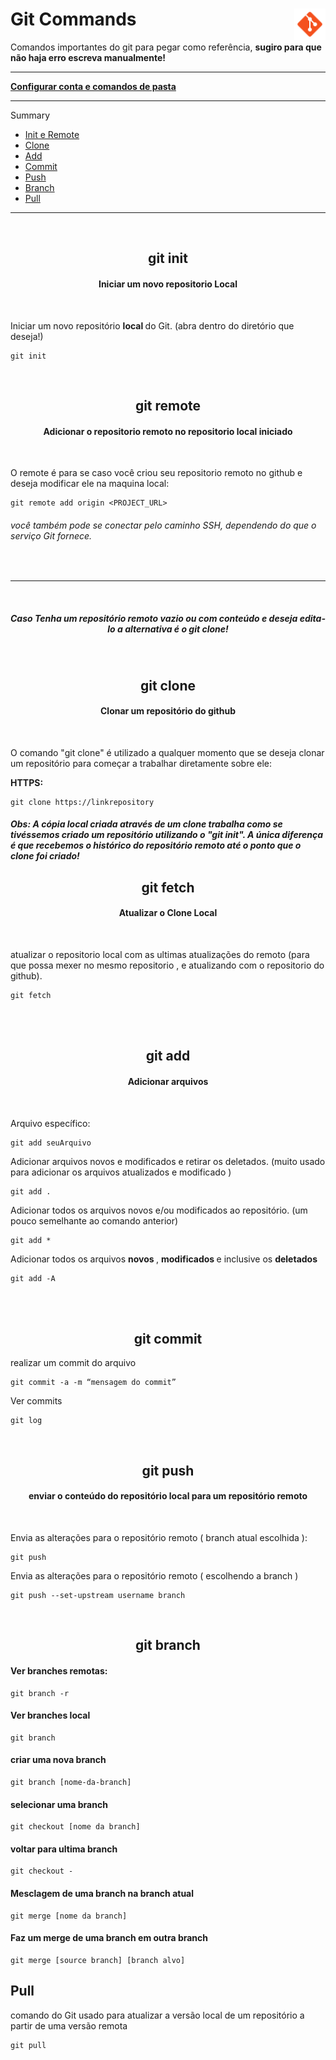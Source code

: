 <div><h1> Git Commands <img align="right" width="50px" src="img/icons8-git-48.png"></h1></div>

<p>Comandos importantes do git para pegar como referência,  <b> sugiro para que não haja erro escreva manualmente!</b> </p>
<hr>

<a href="Config&Diretory.md"><b> Configurar conta e comandos de pasta</b></a>
<hr>

Summary 


- <a href="#init_remote"> Init e Remote </a><br>
- <a href="#clone"> Clone </a><br>
- <a href="#addFiles"> Add </a><br>
- <a href="#commit"> Commit </a><br>
- <a href="#push"> Push </a><br>
- <a href="#branch"> Branch </a><br>
- <a href="#pull"> Pull </a><br>

---
<br>

<!-- GIT INIT -->
<a name="init_remote">
<div>
<h2 align="center"> git init </h2>
<h4 align="center"> Iniciar um novo repositorio Local </h4>
<br>

Iniciar um novo repositório <b> local </b> do Git. (abra dentro do diretório que deseja!) 
~~~          
git init
~~~

</div>
<br>
<!-- GIT REMOTE -->
<div>        
<h2 align="center"> git remote </h2>   
<h4 align="center"> Adicionar o repositorio remoto no repositorio local iniciado </h4>
<br>

O remote é para se caso você criou seu repositorio remoto no github e deseja modificar ele na maquina local:      
~~~
git remote add origin <PROJECT_URL>
~~~

###### você também pode se conectar pelo caminho SSH,  dependendo do que o serviço Git fornece.

</a>        
</div>        
          
<br><hr><br> 
        
<!-- GIT CLONE -->                
<div>  
<h5 align="center"> Caso Tenha um repositório remoto vazio ou com conteúdo e deseja edita-lo a alternativa é o git clone!</h5><br>
<a name="clone">         
<h2 align="center"> git clone </h2>
<h4 align="center"> Clonar um repositório do github </h4>
<br>
        
O comando "git clone" é utilizado a qualquer momento que se deseja clonar um repositório para começar a trabalhar diretamente sobre ele:
        
<b> HTTPS: </b>
~~~
git clone https://linkrepository
~~~         

##### Obs: A cópia local criada através de um clone trabalha como se tivéssemos criado um repositório utilizando o "git init". A única diferença é que recebemos o histórico do repositório remoto até o ponto que o clone foi criado!

</a>
</div>

<!-- GIT FETCH -->
<div>
<h2 align="center"> git fetch </h2>
<h4 align="center"> Atualizar o Clone Local </h4>
<br>

atualizar o repositorio local com as ultimas atualizações do remoto (para que possa mexer no mesmo repositorio , e atualizando com o repositorio do github).
~~~
git fetch
~~~
</div>

<br><br> 

<!-- GIT ADD -->
<div>
<a name="addFiles"></a>
<h2 align="center"> git add </h2>  
<h4 align="center"> Adicionar arquivos </h4>          
<br>
        
<p> Arquivo específico: 

~~~git          
git add seuArquivo
~~~
        
</p>
<p> Adicionar arquivos novos e modificados e retirar os deletados. (muito usado para adicionar os arquivos atualizados e modificado ) 

~~~git
git add .
~~~

</p>
<p> Adicionar todos os arquivos novos e/ou modificados ao repositório. (um pouco semelhante ao comando anterior) 

~~~git          
git add * 
~~~

</p>        
<p> Adicionar todos os arquivos <b> novos </b>, <b> modificados </b> e inclusive os <b> deletados </b>

~~~git
git add -A
~~~

</p>        
</a>
</div>

<br><br>

<!-- GIT COMMIT -->
<div>
<a name="commit">

<h2 align="center"> git commit </h2>  
<p> realizar um commit do arquivo </p>

~~~git
git commit -a -m “mensagem do commit”
~~~

<p> Ver commits </p>

~~~
git log
~~~

</a>
</div>

<!-- GIT PUSH -->
<div>
<a name="push">
<br> 
<h2 align="center"> git push </h2>  
<h4 align="center"> enviar o conteúdo do repositório local para um repositório remoto </h4>  
<br>        
  

Envia as alterações para o repositório remoto  ( branch atual escolhida ):

~~~
git push
~~~


<p> Envia as alterações para o repositório remoto ( escolhendo a branch ) 

~~~
git push --set-upstream username branch
~~~

</p>
<!-- Envia as alterações para o repositório remoto (escolhendo a branch):
~~~
git push origin [nomeDaBranch]
~~~ -->

</a>
</div>

<!-- GIT BRANCH -->
<div>
<a name="branch">
<br>
  <h2 align="center"> git branch </h2>


#### Ver branches remotas:
~~~
git branch -r
~~~

#### Ver branches local              
~~~      
git branch  
~~~

#### criar uma nova branch
~~~
git branch [nome-da-branch]
~~~    
 
#### selecionar uma branch
~~~  
git checkout [nome da branch] 
~~~  

#### voltar para ultima branch
~~~ 
git checkout -  
~~~
  
#### Mesclagem  de uma branch na branch atual
~~~
git merge [nome da branch]
~~~

#### Faz um merge de uma branch em outra branch  
~~~  
git merge [source branch] [branch alvo]  
~~~  
</a>  
</div>

<!-- GIT PULL -->
<div>
<a name="pull">
<h2> Pull </h2>

comando do Git usado para atualizar a versão local de um repositório a partir de uma versão remota

~~~git
git pull
~~~
</a>
</div>
